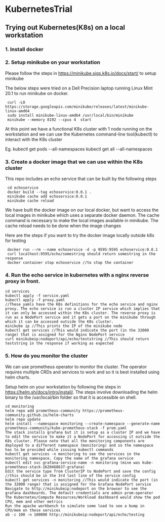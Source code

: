 # KubernetesTrial

## Trying out Kubernetes(K8s) on a local workstation

### 1. Install docker

### 2. Setup minikube on your workstation

Please follow the steps in https://minikube.sigs.k8s.io/docs/start/ to setup minikube

The below steps were tried on a Dell Precision laptop running Linux Mint 20.1 to run minikube on docker.
```
 curl -LO https://storage.googleapis.com/minikube/releases/latest/minikube-linux-amd64
 sudo install minikube-linux-amd64 /usr/local/bin/minikube
 minikube --memory 8192 --cpus 4  start
```
At this point we have a functional K8s cluster with 1 node running on the workstation and we can use the Kubernetes command-line tool(kubectl) to interact with the K8s cluster

Eg.
kubectl get pods --all-namespaces
kubectl get all --all-namespaces


### 3. Create a docker image that we can use within the K8s cluster

This repo includes an echo service that can be built by the following steps

```
 cd echoservice
 docker build --tag echoservice:0.0.1 .
 minikube cache add echoservice:0.0.1  
 minikube cache reload
```

 We have built the docker image on our local docker, but want to access the local images in minikube which uses a separate docker daemon. The cache command is necessary to make the local images available in minikube. The cache reload needs to be done when the image changes

 Here are the steps if you want to try the docker image locally outside k8s for testing

```
 docker run --rm --name echoservice -d -p 9595:9595 echoservice:0.0.1
 curl localhost:9595/echo/somestring should return somestring in the response
 docker container stop echoservice //to stop the container
```

### 4. Run the echo service in kubernetes with a nginx reverse proxy in front.

```
cd services
kubectl apply -f service.yaml
kubectl apply -f proxy.yaml
//These yamls have the K8s definitions for the echo service and nginx proxy. The echo service is run a cluster IP service which implies that it can only be accessed within the K8s cluster. The reverse proxy is run as a NodePort service and it gets a port on the minikube through which it can be accessed outside the K8s cluster.
minikube ip //This prints the IP of the minikube node
kubectl get services //This would indicate the port (in the 32000 range) that is assigned for the Nginx NodePort service
curl minikubeip:nodeport/api/echo/teststring //This should return teststring in the response if working as expected
```

### 5. How do you monitor the cluster
We can use prometheus operator to monitor the cluster. The operator requires multiple CRDs and services to work and so it is best installed using helm charts.

Setup helm on your workstation by following the steps in https://helm.sh/docs/intro/install/. The steps involve downloading the helm binary to the /usr/local/bin folder so that it is accessible on shell.

```
cd monitoring
helm repo add prometheus-community https://prometheus-community.github.io/helm-charts
helm repo update
helm install --namespace monitoring --create-namespace --generate-name prometheus-community/kube-prometheus-stack -f prom.yaml
The stack installs grafana but it is setup as a cluster IP and we have to edit the service to make it a NodePort for accessing it outside the K8s cluster. Please note that all the monitoring components are deployed to a different namespace (monitoring) and so the namespace has to be provided while issuing kubectl commands
kubectl get services -n monitoring to see the services in the monitoring namespace. Copy the name of the grafana service
kubectl edit svc grafana-service-name -n monitoring (mine was kube-prometheus-stack-1620468637-grafana) 
Edit the service type from ClusterIP to NodePort and save the config  //this should be in the 3rd last line of the service config
kubectl get services -n monitoring //This would indicate the port (in the 32000 range) that is assigned for the Grafana NodePort service
Navigate to http://minikubeip:nodeport on the browser to see the grafana dashboards. The default credentials are admin prom-operator
The Kubernetes/Compute Resources/Workload dashboard would show the pod CPU, mem and other metrics
Run the apache workbench to simulate some load to see a bump in CPU/mem on these services
ab -c 100 -n 100000 http://minikubeip:nodeport/api/echo/testing

```